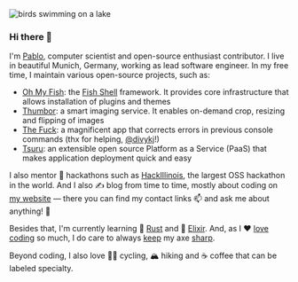 <img alt="birds swimming on a lake" title="Vögel am Starnberger See" src="https://raw.githubusercontent.com/scorphus/scorphus/master/banner.jpg" />

### Hi there 👋

I'm [Pablo][website], computer scientist and open-source enthusiast contributor. I live in beautiful
Munich, Germany, working as lead software engineer. In my free time, I maintain various open-source
projects, such as:

- [Oh My Fish][oh-my-fish]: the [Fish Shell][fish-shell] framework. It provides core infrastructure
  that allows installation of plugins and themes
- [Thumbor][thumbor]: a smart imaging service. It enables on-demand crop, resizing and flipping of
  images
- [The Fuck][thefuck]: a magnificent app that corrects errors in previous console commands (thx for
  helping, [@divykj][divykj]!)
- [Tsuru][tsuru]: an extensible open source Platform as a Service (PaaS) that makes application
  deployment quick and easy

I also mentor 🙌 hackathons such as [HackIllinois][mentor-spotlight], the largest OSS hackathon in
the world. <!--I'm also working on a [new engine for Thumbor][imagemagick-engine] built on top of
[ImageMagick][wand].--> And I also ✍ blog from time to time, mostly about coding on [my
website][website] — there you can find my contact links 📫 and ask me about anything! 💬

Besides that, I'm currently learning 🦀 [Rust][advent-of-code-2018] and 💜 [Elixir][advent-of-code].
And, as I ❤️ [love coding][advent-of-code-2020] so much, I do care to always [keep][training] my axe
[sharp][pythonchallengesolutions].

Beyond coding, I also love 🚴‍♂️ cycling, 🏔 hiking and ☕️ coffee that can be labeled specialty.

[website]: https://pabloaguiar.me
[oh-my-fish]: https://github.com/oh-my-fish/oh-my-fish
[fish-shell]: https://github.com/fish-shell/fish-shell
[thumbor]: https://github.com/thumbor
[tsuru]: https://github.com/tsuru
[thefuck]: https://github.com/nvbn/thefuck
[divykj]: https://github.com/divykj
[dotfiles]: https://github.com/scorphus/dotfiles
[mentor-spotlight]: https://blog.hackillinois.org/spotlights/2018/08/14/mentor-spotlight-pablo-aguiar.html
[imagemagick-engine]: https://github.com/scorphus/imagemagick-engine
[wand]: https://github.com/emcconville/wand
[advent-of-code-2018]: https://github.com/scorphus/advent-of-code-2018
[advent-of-code]: https://github.com/scorphus/advent-of-code
[advent-of-code-2020]: https://github.com/scorphus/advent-of-code-2020
[training]: https://github.com/scorphus/training
[pythonchallengesolutions]: https://github.com/scorphus/PythonChallengeSolutions

<!--
**scorphus/scorphus** is a ✨ _special_ ✨ repository because its `README.md` (this file) appears on your GitHub profile.

Here are some ideas to get you started:

- 🔭 I’m currently working on ...
- 🌱 I’m currently learning ...
- 👯 I’m looking to collaborate on ...
- 🤔 I’m looking for help with ...
- 💬 Ask me about ...
- 📫 How to reach me: ...
- 😄 Pronouns: ...
- ⚡ Fun fact: ...
-->
